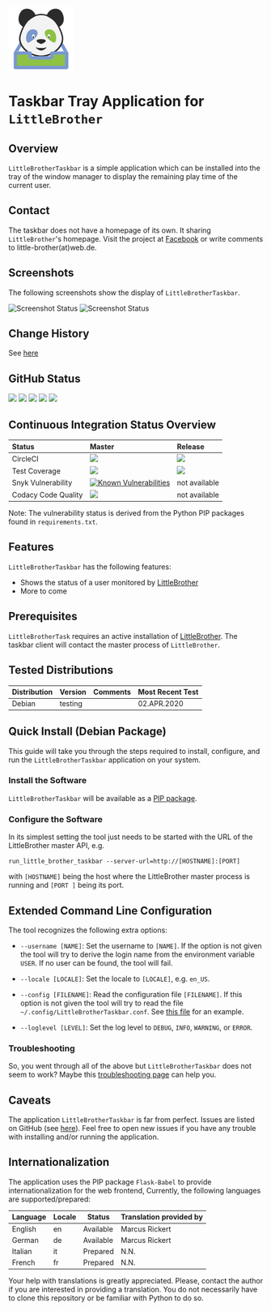 ![LittleBrotherTaskbar-Logo](https://raw.githubusercontent.com/marcus67/little_brother_taskbar/master/little_brother_taskbar/static/icons/little-brother-taskbar-logo_128x128.png)

# Taskbar Tray Application for `LittleBrother`

## Overview

`LittleBrotherTaskbar` is a simple application which can be installed into the tray of the window manager
to display the remaining play time of the current user.

## Contact

The taskbar does not have a homepage of its own. It sharing `LittleBrother`'s homepage. Visit the project 
at [Facebook](https://www.facebook.com/littlebrotherdebian) or write comments to little-brother(at)web.de.

## Screenshots

The following screenshots show the display of `LittleBrotherTaskbar`.  

![Screenshot Status](doc/screenshot_status_ok.png) 
![Screenshot Status](doc/screenshot_status_warning.png) 

## Change History 

See [here](https://github.com/marcus67/little_brother_taskbar/blob/master/CHANGES.md)

## GitHub Status

<A HREF="https://github.com/marcus67/little_brother_taskbar">
<IMG SRC="https://img.shields.io/github/forks/marcus67/little_brother_taskbar.svg?label=forks"></A> 
<A HREF="https://github.com/marcus67/little_brother_taskbar/stargazers">
<IMG SRC="https://img.shields.io/github/stars/marcus67/little_brother_taskbar.svg?label=stars"></A> 
<A HREF="https://github.com/marcus67/little_brother_taskbar/watchers">
<IMG SRC="https://img.shields.io/github/watchers/marcus67/little_brother_taskbar.svg?label=watchers"></A> 
<A HREF="https://github.com/marcus67/little_brother_taskbar/issues">
<IMG SRC="https://img.shields.io/github/issues/marcus67/little_brother_taskbar.svg"></A> 
<A HREF="https://github.com/marcus67/little_brother_taskbar/pulls">
<IMG SRC="https://img.shields.io/github/issues-pr/marcus67/little_brother_taskbar.svg"></A>

## Continuous Integration Status Overview

| Status              | Master                                                                                                                                                                                                                                                                                                                                                                               | Release                                                                                                                                                                                                 |
|:------------------- |:------------------------------------------------------------------------------------------------------------------------------------------------------------------------------------------------------------------------------------------------------------------------------------------------------------------------------------------------------------------------------------ |:------------------------------------------------------------------------------------------------------------------------------------------------------------------------------------------------------- |
| CircleCI            | <A HREF="https://circleci.com/gh/marcus67/little_brother_taskbar/tree/master"><IMG SRC="https://img.shields.io/circleci/project/github/marcus67/little_brother_taskbar/master.svg?label=master"></A>                                                                                                                                                                                 | <A HREF="https://circleci.com/gh/marcus67/little_brother_taskbar/tree/release"><IMG SRC="https://img.shields.io/circleci/project/github/marcus67/little_brother_taskbar/release.svg?label=release"></A> |
| Test Coverage       | <A HREF="https://codecov.io/gh/marcus67/little_brother_taskbar/branch/master"><IMG SRC="https://img.shields.io/codecov/c/github/marcus67/little_brother_taskbar.svg?label=master"></A>                                                                                                                                                                                               | <A HREF="https://codecov.io/gh/marcus67/little_brother_taskbar/branch/release"><IMG SRC="https://img.shields.io/codecov/c/github/marcus67/little_brother_taskbar/release.svg?label=release"></A>        |
| Snyk Vulnerability  | <a href="https://snyk.io/test/github/marcus67/little_brother_taskbar?targetFile=requirements.txt"><img src="https://snyk.io/test/github/marcus67/little_brother_taskbar/badge.svg?targetFile=requirements.txt" alt="Known Vulnerabilities" data-canonical-src="https://snyk.io/test/github/marcus67/little_brother_taskbar?targetFile=requirements.txt" style="max-width:100%;"></a> | not available                                                                                                                                                                                           |
| Codacy Code Quality | <a href="https://www.codacy.com/app/marcus67/little_brother_taskbar?utm_source=github.com&amp;utm_medium=referral&amp;utm_content=marcus67/little_brother_taskbar&amp;utm_campaign=Badge_Grade"><img src="https://api.codacy.com/project/badge/Grade/f1fc3b113b95438189da9032ecf03b34"/></a>                                                                                         | not available                                                                                                                                                                                           |

Note: The vulnerability status is derived from the Python PIP packages found in `requirements.txt`.

## Features

`LittleBrotherTaskbar` has the following features:

*   Shows the status of a user monitored by [LittleBrother](https://github.com/marcus67/little_brother)
*   More to come

## Prerequisites

`LittleBrotherTask` requires an active installation of [LittleBrother](https://github.com/marcus67/little_brother).
The taskbar client will contact the master process of `LittleBrother`.   


## Tested Distributions

| Distribution | Version       | Comments                                                               | Most Recent Test |
| ------------ | ------------- | ---------------------------------------------------------------------- | ---------------- |
| Debian       | testing       |                                                                        | 02.APR.2020      |

## Quick Install (Debian Package)

This guide will take you through the steps required to install, configure, and run the `LittleBrotherTaskbar` 
application on your system. 

### Install the Software

`LittleBrotherTaskbar` will be available as a [PIP package](https://pypi.org/project/little-brother-taskbar/).

### Configure the Software

In its simplest setting the tool just needs to be started with the URL of the LittleBrother master API, e.g.

    run_little_brother_taskbar --server-url=http://[HOSTNAME]:[PORT]
    
with `[HOSTNAME]` being the host where the LittleBrother master process is running and `[PORT ]` being its port.

## Extended Command Line Configuration

The tool recognizes the following extra options:

*   `--username [NAME]`: Set the username to `[NAME]`. If the option is not given the tool will try to derive the
     login name from the environment variable `USER`. If no user can be found, the tool will fail.

*   `--locale [LOCALE]`: Set the locale to `[LOCALE]`, e.g. `en_US`. 

*   `--config [FILENAME]`: Read the configuration file `[FILENAME]`. If this option is not given the tool
     will try to read the file `~/.config/LittleBrotherTaskbar.conf`. 
     See [this file](https://github.com/marcus67/little_brother_taskbar/blob/master/etc/LittleBrotherTaskbar.conf) 
     for an example.
 
*   `--loglevel [LEVEL]`: Set the log level to `DEBUG`, `INFO`, `WARNING`, or `ERROR`.  
  
### Troubleshooting

So, you went through all of the above but `LittleBrotherTaskbar` does not seem to work? Maybe this 
[troubleshooting page](https://github.com/marcus67/little_brother_taskbar/blob/master/TROUBLESHOOTING.md) can help you.

## Caveats

The application `LittleBrotherTaskbar` is far from perfect. Issues are listed on GitHub 
(see [here](https://github.com/marcus67/little_brother_taskbar/issues)). Feel free to open new issues if you have 
any trouble with installing and/or running the application.

## Internationalization

The application uses the PIP package `Flask-Babel` to provide internationalization for the web frontend, Currently, 
the following languages are supported/prepared:

| Language | Locale | Status    | Translation provided by |
| -------- | ------ | --------- | ------------------------|
| English  | en     | Available |  Marcus Rickert         |
| German   | de     | Available |  Marcus Rickert         |
| Italian  | it     | Prepared  |  N.N.                   |
| French   | fr     | Prepared  |  N.N.                   |

Your help with translations is greatly appreciated. Please, contact the author if you are interested in providing
a translation. You do not necessarily have to clone this repository or be familiar with Python to do so.
